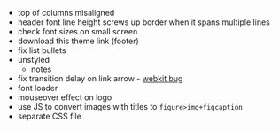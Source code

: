 * top of columns misaligned
* header font line height screws up border when it spans multiple lines
* check font sizes on small screen
* download this theme link (footer)
* fix list bullets
* unstyled
	* notes
* fix transition delay on link arrow - [webkit bug](http://code.google.com/p/chromium/issues/detail?id=54699)
* font loader
* mouseover effect on logo
* use JS to convert images with titles to `figure>img+figcaption`
* separate CSS file
